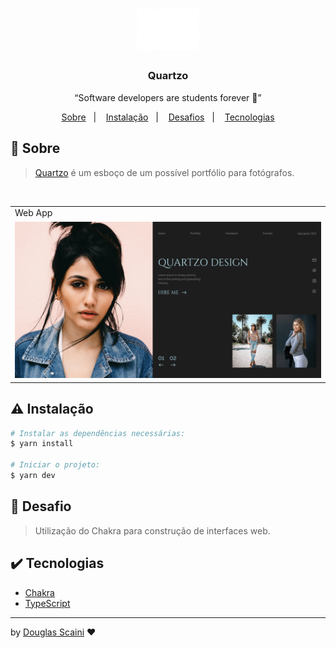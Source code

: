 <h1 align="center"><img src="public/images/logo.png" width="100px"/></h1>

<h3 align="center">Quartzo</h3>

<p align="center">“Software developers are students forever 🧠”</p>

<p align="center">
  <a href="#about">Sobre</a>&nbsp;&nbsp;&nbsp;|&nbsp;&nbsp;&nbsp;
  <a href="#install">Instalação</a>&nbsp;&nbsp;&nbsp;|&nbsp;&nbsp;&nbsp;
  <a href="#challenge">Desafios</a>&nbsp;&nbsp;&nbsp;|&nbsp;&nbsp;&nbsp;
  <a href="#technologies">Tecnologias</a>
</p>

## :speech_balloon: Sobre <a name="about"></a>

> [Quartzo](https://quartzodesign.vercel.app/) é um esboço de um possível portfólio para fotógrafos.

<br />
<table>
  <tr>
    <td colspan="1">Web App</td>
  </tr>
  <tr>
    <td><img src="public/images/quartzo.png" width=1000px /></td></td>
  </tr>
</table>

## :warning: Instalação <a name="install"></a>

```bash
# Instalar as dependências necessárias:
$ yarn install

# Iniciar o projeto:
$ yarn dev
```

## :triangular_flag_on_post: Desafio <a name="challenge"></a>

> Utilização do Chakra para construção de interfaces web.

## :heavy_check_mark: Tecnologias <a name="technologies"></a>

-   [Chakra](https://chakra-ui.com/)
-   [TypeScript](https://www.typescriptlang.org/)

---

by [Douglas Scaini](https://www.github.com/douglasscaini) ❤️
